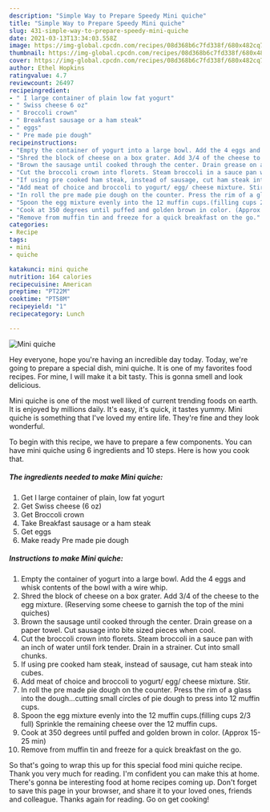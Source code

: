 ```yaml
---
description: "Simple Way to Prepare Speedy Mini quiche"
title: "Simple Way to Prepare Speedy Mini quiche"
slug: 431-simple-way-to-prepare-speedy-mini-quiche
date: 2021-03-13T13:34:03.558Z
image: https://img-global.cpcdn.com/recipes/08d368b6c7fd338f/680x482cq70/mini-quiche-recipe-main-photo.jpg
thumbnail: https://img-global.cpcdn.com/recipes/08d368b6c7fd338f/680x482cq70/mini-quiche-recipe-main-photo.jpg
cover: https://img-global.cpcdn.com/recipes/08d368b6c7fd338f/680x482cq70/mini-quiche-recipe-main-photo.jpg
author: Ethel Hopkins
ratingvalue: 4.7
reviewcount: 26497
recipeingredient:
- " I large container of plain low fat yogurt"
- " Swiss cheese 6 oz"
- " Broccoli crown"
- " Breakfast sausage or a ham steak"
- " eggs"
- " Pre made pie dough"
recipeinstructions:
- "Empty the container of yogurt into a large bowl. Add the 4 eggs and whisk contents of the bowl with a wire whip."
- "Shred the block of cheese on a box grater. Add 3/4 of the cheese to the egg mixture. (Reserving some cheese to garnish the top of the mini quiches)"
- "Brown the sausage until cooked through the center. Drain grease on a paper towel. Cut sausage into bite sized pieces when cool."
- "Cut the broccoli crown into florets. Steam broccoli in a sauce pan with an inch of water until fork tender. Drain in a strainer. Cut into small chunks."
- "If using pre cooked ham steak, instead of sausage, cut ham steak into cubes."
- "Add meat of choice and broccoli to yogurt/ egg/ cheese mixture. Stir."
- "In roll the pre made pie dough on the counter. Press the rim of a glass into the dough...cutting small circles of pie dough to press into 12 muffin cups."
- "Spoon the egg mixture evenly into the 12 muffin cups.(filling cups 2/3 full) Sprinkle the remaining cheese over the 12 muffin cups."
- "Cook at 350 degrees until puffed and golden brown in color. (Approx 15-25 min)"
- "Remove from muffin tin and freeze for a quick breakfast on the go."
categories:
- Recipe
tags:
- mini
- quiche

katakunci: mini quiche 
nutrition: 164 calories
recipecuisine: American
preptime: "PT22M"
cooktime: "PT58M"
recipeyield: "1"
recipecategory: Lunch

---
```



![Mini quiche](https://img-global.cpcdn.com/recipes/08d368b6c7fd338f/680x482cq70/mini-quiche-recipe-main-photo.jpg)

Hey everyone, hope you're having an incredible day today. Today, we're going to prepare a special dish, mini quiche. It is one of my favorites food recipes. For mine, I will make it a bit tasty. This is gonna smell and look delicious.

Mini quiche is one of the most well liked of current trending foods on earth. It is enjoyed by millions daily. It's easy, it's quick, it tastes yummy. Mini quiche is something that I've loved my entire life. They're fine and they look wonderful.




To begin with this recipe, we have to prepare a few components. You can have mini quiche using 6 ingredients and 10 steps. Here is how you cook that.

<!--inarticleads1-->

##### The ingredients needed to make Mini quiche:

1. Get  I large container of plain, low fat yogurt
1. Get  Swiss cheese (6 oz)
1. Get  Broccoli crown
1. Take  Breakfast sausage or a ham steak
1. Get  eggs
1. Make ready  Pre made pie dough




<!--inarticleads2-->

##### Instructions to make Mini quiche:

1. Empty the container of yogurt into a large bowl. Add the 4 eggs and whisk contents of the bowl with a wire whip.
1. Shred the block of cheese on a box grater. Add 3/4 of the cheese to the egg mixture. (Reserving some cheese to garnish the top of the mini quiches)
1. Brown the sausage until cooked through the center. Drain grease on a paper towel. Cut sausage into bite sized pieces when cool.
1. Cut the broccoli crown into florets. Steam broccoli in a sauce pan with an inch of water until fork tender. Drain in a strainer. Cut into small chunks.
1. If using pre cooked ham steak, instead of sausage, cut ham steak into cubes.
1. Add meat of choice and broccoli to yogurt/ egg/ cheese mixture. Stir.
1. In roll the pre made pie dough on the counter. Press the rim of a glass into the dough...cutting small circles of pie dough to press into 12 muffin cups.
1. Spoon the egg mixture evenly into the 12 muffin cups.(filling cups 2/3 full) Sprinkle the remaining cheese over the 12 muffin cups.
1. Cook at 350 degrees until puffed and golden brown in color. (Approx 15-25 min)
1. Remove from muffin tin and freeze for a quick breakfast on the go.




So that's going to wrap this up for this special food mini quiche recipe. Thank you very much for reading. I'm confident you can make this at home. There's gonna be interesting food at home recipes coming up. Don't forget to save this page in your browser, and share it to your loved ones, friends and colleague. Thanks again for reading. Go on get cooking!
